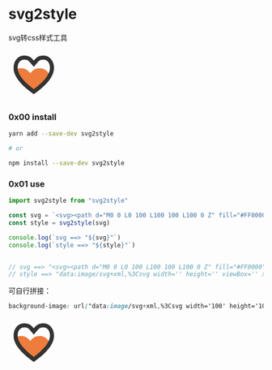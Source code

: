 # svg2style 

svg转css样式工具

<svg viewBox="0 0 1024 1024" width="100" height="100">
    <path
      d="M512 901.12c167.8848-117.76 273.2032-222.08 334.8736-314.88-16.7424-129.9968-105.1648-198.0416-182.0672-205.5424-13.1584-1.3056-25.4464-1.92-36.992-1.92-92.416 0-136.7296 39.9616-187.4944 100.48-50.7648-60.416-95.104-100.3776-187.52-100.3776-11.5456 0-23.8336 0.6144-36.992 1.92-35.84 3.5072-74.24 20.224-106.752 50.2528C134.6304 558.3616 242.9952 712.3456 512 901.12z"
      fill="#EE7C3D"
    />
    <path
      d="M699.4944 204.8c8.9344 0 18.688 0.512 29.0304 1.5104 22.7584 2.2272 46.7712 15.1808 65.8432 35.5328 24.704 26.3424 39.8848 63.616 43.9808 107.9552v39.7568c-5.12 56.064-32.1536 116.7616-80.3584 180.5056C703.232 642.56 620.5952 719.7184 512 800.1536c-108.6208-80.4352-191.232-157.696-245.9904-230.0928-48.2048-63.7184-75.2128-124.4416-80.3584-180.5056v-39.7824c4.096-44.3136 19.2768-81.5872 43.9552-107.9296 19.072-20.48 43.0848-33.28 65.8432-35.5328 10.24-0.9984 20.096-1.5104 29.0304-1.5104 36.352 0 54.8608 8.3968 66.944 15.6928 18.9696 11.4944 36.8384 30.5152 57.8048 55.5008L512 350.848l62.7712-74.8544c20.9664-24.9856 38.8096-44.0064 57.8048-55.5008C644.6336 213.1968 663.04 204.8 699.4944 204.8m0-81.92c-92.416 0-136.7296 39.9616-187.4944 100.48C461.2352 162.8416 416.896 122.88 324.48 122.88c-11.5456 0-23.8336 0.6144-36.992 1.92-79.9744 7.68-172.4928 81.0752-183.7568 221.4656v46.7456C114.2272 527.36 215.6288 693.1456 512 901.12c296.3456-207.9744 397.7728-373.76 408.2688-508.1088v-46.7456c-11.2896-140.3904-103.808-213.6576-183.7824-221.4656-13.1584-1.3056-25.4464-1.92-36.992-1.92z"
      fill="#333333"
    />
  </svg>

### 0x00 install

```sh
yarn add --save-dev svg2style

# or

npm install --save-dev svg2style
```

### 0x01 use

```javascript
import svg2style from "svg2style"

const svg = `<svg><path d="M0 0 L0 100 L100 100 L100 0 Z" fill="#FF0000"/></svg>`
const style = svg2style(svg)

console.log(`svg ==> "${svg}"`)
console.log(`style ==> "${style}"`)


// svg ==> "<svg><path d="M0 0 L0 100 L100 100 L100 0 Z" fill="#FF0000"/></svg>"
// style ==> "data:image/svg+xml,%3Csvg width='' height='' viewBox='' xmlns='http://www.w3.org/2000/svg'%3E%3Cpath d='M0 0 L0 100 L100 100 L100 0 Z' fill='%23ff0000'/%3E%3C/svg%3E"
```

可自行拼接：

```css
background-image: url("data:image/svg+xml,%3Csvg width='100' height='100' viewBox='0 0 1024 1024' xmlns='http://www.w3.org/2000/svg'%3E%3Cpath d='M512 901.12c167.88-117.76 273.20-222.08 334.87-314.88-16.74-129.00-105.16-198.04-182.07-205.54-13.16-1.31-25.45-1.92-36.99-1.92-92.42 0-136.73 39.96-187.49 100.48-50.76-60.42-95.10-100.38-187.52-100.38-11.55 0-23.83 0.61-36.99 1.92-35.84 3.51-74.24 20.22-106.75 50.25C134.63 558.36 242.00 712.35 512 901.12z' fill='%23ee7c3d'/%3E%3Cpath d='M699.49 204.8c8.93 0 18.69 0.51 29.03 1.51 22.76 2.23 46.77 15.18 65.84 35.53 24.70 26.34 39.88 63.62 43.98 107.96v39.76c-5.12 56.06-32.15 116.76-80.36 180.51C703.23 642.56 620.60 719.72 512 800.15c-108.62-80.44-191.23-157.70-245.99-230.09-48.20-63.72-75.21-124.44-80.36-180.51v-39.78c4.10-44.31 19.28-81.59 43.96-107.93 19.07-20.48 43.08-33.28 65.84-35.53 10.24-0.00 20.10-1.51 29.03-1.51 36.35 0 54.86 8.40 66.94 15.69 18.97 11.49 36.84 30.52 57.80 55.50L512 350.85l62.77-74.85c20.97-24.99 38.81-44.01 57.80-55.50C644.63 213.20 663.04 204.8 699.49 204.8m0-81.92c-92.42 0-136.73 39.96-187.49 100.48C461.24 162.84 416.90 122.88 324.48 122.88c-11.55 0-23.83 0.61-36.99 1.92-79.97 7.68-172.49 81.08-183.76 221.47v46.75C114.23 527.36 215.63 693.15 512 901.12c296.35-207.97 397.77-373.76 408.27-508.11v-46.75c-11.29-140.39-103.81-213.66-183.78-221.47-13.16-1.31-25.45-1.92-36.99-1.92z' fill='%23333333'/%3E%3C/svg%3E");
```

<svg viewBox="0 0 1024 1024" width="100" height="100"><path d="M512 901.12c167.8848-117.76 273.2032-222.08 334.8736-314.88-16.7424-129.9968-105.1648-198.0416-182.0672-205.5424-13.1584-1.3056-25.4464-1.92-36.992-1.92-92.416 0-136.7296 39.9616-187.4944 100.48-50.7648-60.416-95.104-100.3776-187.52-100.3776-11.5456 0-23.8336 0.6144-36.992 1.92-35.84 3.5072-74.24 20.224-106.752 50.2528C134.6304 558.3616 242.9952 712.3456 512 901.12z" fill="#EE7C3D"/><path d="M699.4944 204.8c8.9344 0 18.688 0.512 29.0304 1.5104 22.7584 2.2272 46.7712 15.1808 65.8432 35.5328 24.704 26.3424 39.8848 63.616 43.9808 107.9552v39.7568c-5.12 56.064-32.1536 116.7616-80.3584 180.5056C703.232 642.56 620.5952 719.7184 512 800.1536c-108.6208-80.4352-191.232-157.696-245.9904-230.0928-48.2048-63.7184-75.2128-124.4416-80.3584-180.5056v-39.7824c4.096-44.3136 19.2768-81.5872 43.9552-107.9296 19.072-20.48 43.0848-33.28 65.8432-35.5328 10.24-0.9984 20.096-1.5104 29.0304-1.5104 36.352 0 54.8608 8.3968 66.944 15.6928 18.9696 11.4944 36.8384 30.5152 57.8048 55.5008L512 350.848l62.7712-74.8544c20.9664-24.9856 38.8096-44.0064 57.8048-55.5008C644.6336 213.1968 663.04 204.8 699.4944 204.8m0-81.92c-92.416 0-136.7296 39.9616-187.4944 100.48C461.2352 162.8416 416.896 122.88 324.48 122.88c-11.5456 0-23.8336 0.6144-36.992 1.92-79.9744 7.68-172.4928 81.0752-183.7568 221.4656v46.7456C114.2272 527.36 215.6288 693.1456 512 901.12c296.3456-207.9744 397.7728-373.76 408.2688-508.1088v-46.7456c-11.2896-140.3904-103.808-213.6576-183.7824-221.4656-13.1584-1.3056-25.4464-1.92-36.992-1.92z" fill="#333333"/></svg>